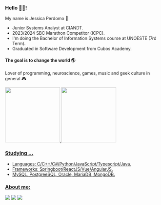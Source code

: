 ### Hello 👋👋!

My name is Jessica Perdomo 👾
- Junior Systems Analyst at CIANDT.
- 2023/2024 SBC Marathon Competitor (ICPC).
- I'm doing the Bachelor of Information Systems course at UNOESTE (7rd Term).
- Graduated in Software Development from Cubos Academy.

#### The goal is to change the world 🌎
Lover of programming, neuroscience, games, music and geek culture in general 🎮

<div>
  <a href="https://github.com/jessicaperdomo">
  <img height="180em" src="https://github-readme-stats.vercel.app/api?username=jessicaperdomo&show_icons=true&theme=tokyonight&include_all_commits=true&count_private=true"/>
  <img height="180em" src="https://github-readme-stats.vercel.app/api/top-langs/?username=jessicaperdomo&layout=compact&langs_count=16&theme=tokyonight"/>
</div>

### Studying ...
- Languages: C/C++/C#/Python/JavaScript/Typescript/Java.
- Frameworks: Springboot/ReactJS/Vue/AngularJS.
- MySQL, PostgreeSQL, Oracle, MariaDB, MongoDB.

### About me:
<div>
  <a href = "mailto:jessicaperdomo101@gmail.com" target="_blank"><img src="https://img.shields.io/badge/-Gmail-%23333?style=for-the-badge&logo=gmail&logoColor=white" target="_blank"></a>
  <a href="https://www.linkedin.com/in/jessica-perdomo-0317b5166/" target="_blank"><img src="https://img.shields.io/badge/-LinkedIn-%230077B5?style=for-the-badge&logo=linkedin&logoColor=white" target="_blank"></a>
  <a href="https://www.beecrowd.com.br/judge/pt/profile/574417?origem=1" target="_blank"><img src="https://img.shields.io/badge/-Beecrowd-%23333?style=for-the-badge&logoColor=white" target="_blank"></a>
</div>
